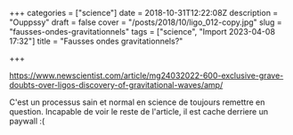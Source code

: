 +++
categories = ["science"]
date = 2018-10-31T12:22:08Z
description = "Ouppssy"
draft = false
cover = "/posts/2018/10/ligo_012-copy.jpg"
slug = "fausses-ondes-gravitationnels"
tags = ["science", "Import 2023-04-08 17:32"]
title = "Fausses ondes gravitationnels?"

+++

https://www.newscientist.com/article/mg24032022-600-exclusive-grave-doubts-over-ligos-discovery-of-gravitational-waves/amp/

C'est un processus sain et normal en science de toujours remettre en question. Incapable de voir le reste de l'article, il est cache derriere un paywall :(
